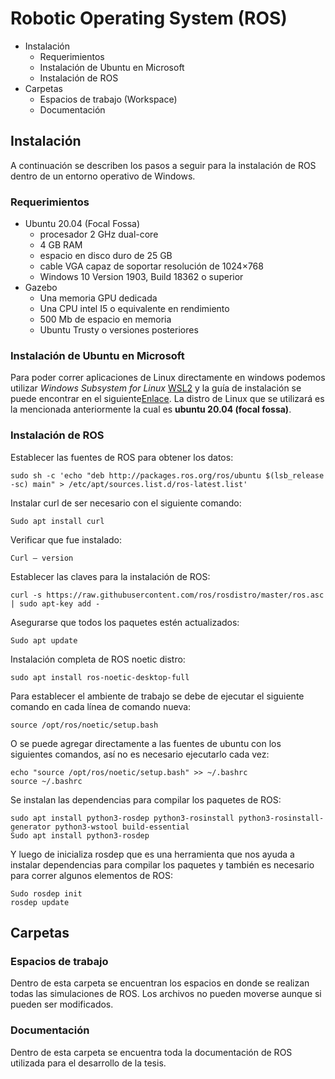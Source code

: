 # Robotic Operating System (ROS)
* Instalación 
	* Requerimientos
	* Instalación de Ubuntu en Microsoft 
	* Instalación de ROS
* Carpetas
	* Espacios de trabajo (Workspace)
	* Documentación 

## Instalación 
A continuación se describen los pasos a seguir para la instalación de ROS dentro de un entorno operativo de Windows.

### Requerimientos
* Ubuntu 20.04 (Focal Fossa)
	* procesador 2 GHz dual-core
	* 4 GB RAM
	* espacio en disco duro de 25 GB
	* cable VGA capaz de soportar resolución de 1024×768
	* Windows 10 Version 1903, Build 18362 o superior
* Gazebo
	* 	Una memoria GPU dedicada
	* 	Una CPU intel I5 o equivalente en rendimiento
	* 	500 Mb de espacio en memoria 
	* 	Ubuntu Trusty o versiones posteriores

### Instalación de Ubuntu en Microsoft 
Para poder correr aplicaciones de Linux directamente en windows podemos utilizar *Windows Subsystem for Linux*  [WSL2](https://docs.microsoft.com/en-us/windows/wsl/compare-versions) y la guía de instalación se puede encontrar en el siguiente[Enlace](https://docs.microsoft.com/en-us/windows/wsl/install). La distro de Linux que se utilizará es la mencionada anteriormente la cual es **ubuntu 20.04 (focal fossa)**.

### Instalación de ROS
Establecer las fuentes de ROS para obtener los datos:
```
sudo sh -c 'echo "deb http://packages.ros.org/ros/ubuntu $(lsb_release -sc) main" > /etc/apt/sources.list.d/ros-latest.list'
```

Instalar curl de ser necesario con el siguiente comando:
```
Sudo apt install curl
```

Verificar que fue instalado:
```
Curl — version
```

Establecer las claves para la instalación de ROS:
```
curl -s https://raw.githubusercontent.com/ros/rosdistro/master/ros.asc | sudo apt-key add -
```

Asegurarse que todos los paquetes estén actualizados:
```
Sudo apt update
```

Instalación completa de ROS noetic distro:
```
sudo apt install ros-noetic-desktop-full
```

Para establecer el ambiente de trabajo se debe de ejecutar el siguiente comando en cada línea de comando nueva:
```
source /opt/ros/noetic/setup.bash
```

O se puede agregar directamente a las fuentes de ubuntu con los siguientes comandos, así no es necesario ejecutarlo cada vez:
```
echo "source /opt/ros/noetic/setup.bash" >> ~/.bashrc
source ~/.bashrc
```

Se instalan las dependencias para compilar los paquetes de ROS:
```
sudo apt install python3-rosdep python3-rosinstall python3-rosinstall-generator python3-wstool build-essential
Sudo apt install python3-rosdep
```

Y luego de inicializa rosdep que es una herramienta que nos ayuda a instalar dependencias para compilar los paquetes y también es necesario para correr algunos elementos de ROS:
```
Sudo rosdep init
rosdep update
```

##  Carpetas
### Espacios de trabajo
Dentro de esta carpeta se encuentran los espacios en donde se realizan todas las simulaciones de ROS. Los archivos no pueden moverse aunque si pueden ser modificados. 
### Documentación 
Dentro de esta carpeta se encuentra toda la documentación de ROS utilizada para el desarrollo de la tesis.